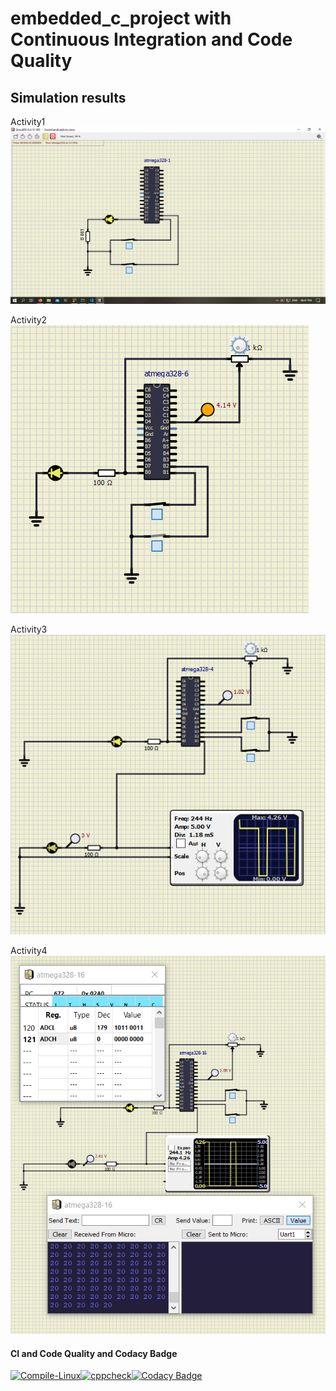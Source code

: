 
# embedded_c_project with Continuous Integration and Code Quality

## Simulation results

Activity1
![Activity1](https://github.com/ogiralasaivaishnavi/embedded_c_project/blob/57e4867ea72c767ea09d6520951cd2f840b70553/simulation/Activity1.png)

Activity2
![Activity2](https://github.com/ogiralasaivaishnavi/embedded_c_project/blob/57e4867ea72c767ea09d6520951cd2f840b70553/simulation/Activity2.PNG)

Activity3
![Activity3](https://github.com/ogiralasaivaishnavi/embedded_c_project/blob/57e4867ea72c767ea09d6520951cd2f840b70553/simulation/Activity3.PNG)

Activity4
![Activity4](https://github.com/ogiralasaivaishnavi/embedded_c_project/blob/57e4867ea72c767ea09d6520951cd2f840b70553/simulation/Activity4.PNG)



#### CI and Code Quality and Codacy Badge


[![Compile-Linux](https://github.com/ogiralasaivaishnavi/embedded_c_project/actions/workflows/Compile.yml/badge.svg)](https://github.com/ogiralasaivaishnavi/embedded_c_project/actions/workflows/Compile.yml)[![cppcheck](https://github.com/ogiralasaivaishnavi/embedded_c_project/actions/workflows/CodeQuality.yml/badge.svg)](https://github.com/ogiralasaivaishnavi/embedded_c_project/actions/workflows/CodeQuality.yml)[![Codacy Badge](https://app.codacy.com/project/badge/Grade/e7c2ec0d4a6e4ff6a9bb8685beba544b)](https://www.codacy.com/gh/ogiralasaivaishnavi/embedded_c_project/dashboard?utm_source=github.com&amp;utm_medium=referral&amp;utm_content=ogiralasaivaishnavi/embedded_c_project&amp;utm_campaign=Badge_Grade)

####

